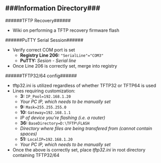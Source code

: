 ###Information Directory###
---
######TFTP Recovery######
- Wiki on performing a TFTP recovery firmware flash

######PuTTY Serial Session######
- Verify correct COM port is set
  - __Registry Line 206:__ `"SerialLine"="COM3"`
  - __PuTTY:__ _Sesion - Serial line_
- Once Line 206 is correctly set, merge into registry

######TFTP32/64 config######
- tftp32.ini is utilized regardless of whether TFTP32 or TFTP64 is used
- Lines requiring customization:
  -  __3:__ `IP_Pool=192.168.1.20`
    - _Your PC IP, which needs to be manually set_
  -  __9:__ `Mask=255.255.255.0`
  -  __10:__ `Gateway=192.168.1.1`
    - _IP of device you're flashing (i.e. a router)_
  -  __36:__ `BaseDirectory=D:\TFTP\FLASH`
    - _Directory where files are being transfered from (cannot contain spaces)_
  -  __51:__ `LocalIP=192.168.1.20`
    - _Your PC IP, which needs to be manually set_
- Once the above is correctly set, place _tftp32.ini_ in root directory containing TFTP32/64
